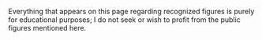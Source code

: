 Everything that appears on this page regarding recognized figures is purely for educational purposes; I do not seek or wish to profit from the public figures mentioned here.
